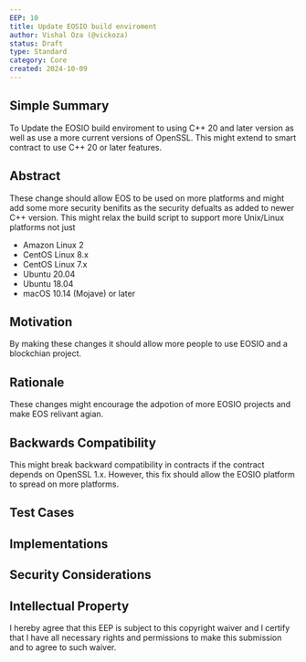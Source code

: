 ```yaml
---
EEP: 10
title: Update EOSIO build enviroment
author: Vishal Oza (@vickoza)
status: Draft
type: Standard
category: Core
created: 2024-10-09
---
```


## Simple Summary
To Update the EOSIO build enviroment to using C++ 20 and later version as well as use a more current versions of OpenSSL. This might extend to smart contract to use C++ 20 or later features.

## Abstract
These change should allow EOS to be used on more platforms and might add some more security benifits as the security defualts as added to newer C++ version. This might relax the build script to support more Unix/Linux platforms not just

* Amazon Linux 2
* CentOS Linux 8.x
* CentOS Linux 7.x
* Ubuntu 20.04
* Ubuntu 18.04
* macOS 10.14 (Mojave) or later

## Motivation
By making these changes it should allow more people to use EOSIO and a blockchian project.

## Rationale
These changes might encourage the adpotion of more EOSIO projects and make EOS relivant agian.

## Backwards Compatibility
This might break backward compatibility in contracts if the contract depends on OpenSSL 1.x. However, this fix should allow the EOSIO platform to spread on more platforms.

## Test Cases
## Implementations
## Security Considerations
## Intellectual Property
I hereby agree that this EEP is subject to this copyright waiver and I certify that I have all necessary rights and permissions to make this submission and to agree to such waiver.
